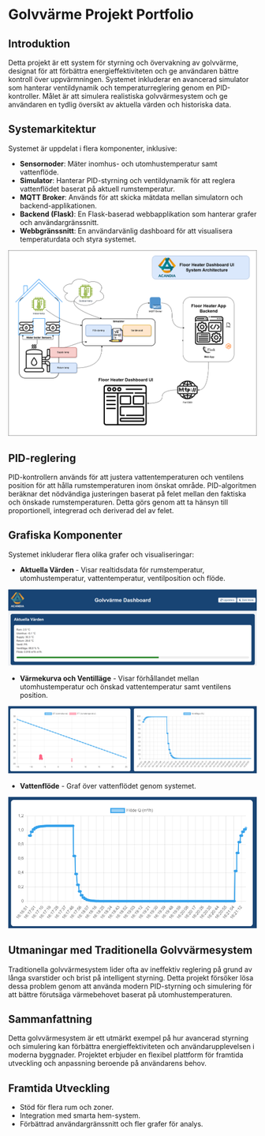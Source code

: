 # Golvvärme Projekt Portfolio

## Introduktion

Detta projekt är ett system för styrning och övervakning av golvvärme, designat för att förbättra energieffektiviteten och ge användaren bättre kontroll över uppvärmningen. Systemet inkluderar en avancerad simulator som hanterar ventildynamik och temperaturreglering genom en PID-kontroller. Målet är att simulera realistiska golvvärmesystem och ge användaren en tydlig översikt av aktuella värden och historiska data.

## Systemarkitektur

Systemet är uppdelat i flera komponenter, inklusive:

* **Sensornoder**: Mäter inomhus- och utomhustemperatur samt vattenflöde.
* **Simulator**: Hanterar PID-styrning och ventildynamik för att reglera vattenflödet baserat på aktuell rumstemperatur.
* **MQTT Broker**: Används för att skicka mätdata mellan simulatorn och backend-applikationen.
* **Backend (Flask)**: En Flask-baserad webbapplikation som hanterar grafer och användargränssnitt.
* **Webbgränssnitt**: En användarvänlig dashboard för att visualisera temperaturdata och styra systemet.

![Systemarkitektur](golvvarme-diagram.png)

## PID-reglering

PID-kontrollern används för att justera vattentemperaturen och ventilens position för att hålla rumstemperaturen inom önskat område. PID-algoritmen beräknar det nödvändiga justeringen baserat på felet mellan den faktiska och önskade rumstemperaturen. Detta görs genom att ta hänsyn till proportionell, integrerad och deriverad del av felet.

## Grafiska Komponenter

Systemet inkluderar flera olika grafer och visualiseringar:

* **Aktuella Värden** - Visar realtidsdata för rumstemperatur, utomhustemperatur, vattentemperatur, ventilposition och flöde.

![Aktuella Värden](current-values.png)

* **Värmekurva och Ventilläge** - Visar förhållandet mellan utomhustemperatur och önskad vattentemperatur samt ventilens position.

![Värmekurva och Ventilläge](warming-curve-valve-position.png)

* **Vattenflöde** - Graf över vattenflödet genom systemet.

![Vattenflöde](water-flow-graph.png)

## Utmaningar med Traditionella Golvvärmesystem

Traditionella golvvärmesystem lider ofta av ineffektiv reglering på grund av långa svarstider och brist på intelligent styrning. Detta projekt försöker lösa dessa problem genom att använda modern PID-styrning och simulering för att bättre förutsäga värmebehovet baserat på utomhustemperaturen.

## Sammanfattning

Detta golvvärmesystem är ett utmärkt exempel på hur avancerad styrning och simulering kan förbättra energieffektiviteten och användarupplevelsen i moderna byggnader. Projektet erbjuder en flexibel plattform för framtida utveckling och anpassning beroende på användarens behov.

## Framtida Utveckling

* Stöd för flera rum och zoner.
* Integration med smarta hem-system.
* Förbättrad användargränssnitt och fler grafer för analys.
